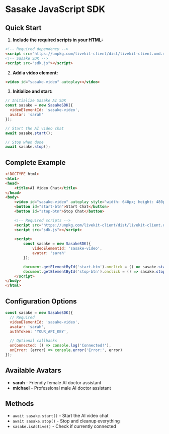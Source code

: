 # Sasake JavaScript SDK

## Quick Start

1. **Include the required scripts in your HTML:**

```html
<!-- Required dependency -->
<script src="https://unpkg.com/livekit-client/dist/livekit-client.umd.min.js"></script>
<!-- Sasake SDK -->
<script src="sdk.js"></script>
```

2. **Add a video element:**

```html
<video id="sasake-video" autoplay></video>
```

3. **Initialize and start:**

```javascript
// Initialize Sasake AI SDK
const sasake = new SasakeSDK({
  videoElementId: 'sasake-video',
  avatar: 'sarah'
});

// Start the AI video chat
await sasake.start();

// Stop when done
await sasake.stop();
```

## Complete Example

```html
<!DOCTYPE html>
<html>
<head>
    <title>AI Video Chat</title>
</head>
<body>
    <video id="sasake-video" autoplay style="width: 640px; height: 480px;"></video>
    <button id="start-btn">Start Chat</button>
    <button id="stop-btn">Stop Chat</button>

    <!-- Required scripts -->
    <script src="https://unpkg.com/livekit-client/dist/livekit-client.umd.min.js"></script>
    <script src="sdk.js"></script>
    
    <script>
        const sasake = new SasakeSDK({
            videoElementId: 'sasake-video',
            avatar: 'sarah'
        });

        document.getElementById('start-btn').onclick = () => sasake.start();
        document.getElementById('stop-btn').onclick = () => sasake.stop();
    </script>
</body>
</html>
```

## Configuration Options

```javascript
const sasake = new SasakeSDK({
  // Required
  videoElementId: 'sasake-video',
  avatar: 'sarah',
  authToken: 'YOUR_API_KEY',
  
  // Optional callbacks
  onConnected: () => console.log('Connected!'),
  onError: (error) => console.error('Error:', error)
});
```

## Available Avatars

- **sarah** - Friendly female AI doctor assistant
- **michael** - Professional male AI doctor assistant

## Methods

- `await sasake.start()` - Start the AI video chat
- `await sasake.stop()` - Stop and cleanup everything
- `sasake.isActive()` - Check if currently connected
